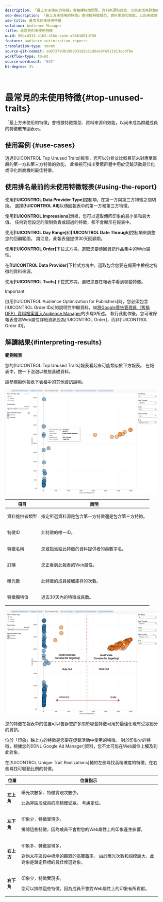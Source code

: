 ```yaml
---
description: 「最上方未使用的特徵」會根據特徵類型、資料來源和效能，以尚未成為群體成員的特徵散布圖表示。
seo-description: 「最上方未使用的特徵」會根據特徵類型、資料來源和效能，以尚未成為群體成員的特徵散布圖表示。
seo-title: 最常見的未使用特徵
solution: Audience Manager
title: 最常見的未使用特徵
uuid: 90bcd333-41b8-416e-aa4e-a8661891df50
feature: audience optimization reports
translation-type: tm+mt
source-git-commit: e007279d81998031d2d61d0e68fe911813cadf8e
workflow-type: tm+mt
source-wordcount: '647'
ht-degree: 2%

---
```



# 最常見的未使用特徵{#top-unused-traits}

「最上方未使用的特徵」會根據特徵類型、資料來源和效能，以尚未成為群體成員的特徵散布圖表示。

## 使用案例 {#use-cases}

透過[!UICONTROL Top Unused Traits]報表，您可以分析並比較目前未對應至區段的第一方和第三方特徵的效能。 此檢視可指出受眾群體中用於促銷活動最佳化或淨化新商機的最佳特徵。

## 使用排名最前的未使用特徵報表{#using-the-report}

使用&#x200B;**[!UICONTROL Data Provider Type]**&#x200B;控制項，在第一方與第三方特徵之間切換。 選擇&#x200B;**[!UICONTROL All]**&#x200B;以傳回報表中的第一方和第三方特徵。

使用&#x200B;**[!UICONTROL Impressions]**&#x200B;滑桿，您可以選取傳回印象的最小值和最大值。 任何對您設定的限制負責或超過的特徵，都不會顯示在報表中。

使用&#x200B;**[!UICONTROL Day Range]**&#x200B;和&#x200B;**[!UICONTROL Date Through]**&#x200B;控制項來調整您的回顧範圍。 請注意，此報表僅提供30天回顧期。

使用&#x200B;**[!UICONTROL Order]**&#x200B;下拉式方塊，選取您要傳回資訊作品集中的Web屬性。

在&#x200B;**[!UICONTROL Data Provider]**&#x200B;下拉式方塊中，選取包含您要在報表中檢視之特徵的資料來源。

使用&#x200B;**[!UICONTROL Traits]**&#x200B;下拉式方塊，選取您要在報表中看到哪些特徵。

>[!IMPORTANT]
>
>啟用[!UICONTROL Audience Optimization for Publishers]時，您必須包含[!UICONTROL Order IDs]的說明性中繼資料，如[將Google廣告管理員（舊稱DFP）資料檔案匯入Audience Manager](../../../reporting/audience-optimization-reports/aor-publishers/import-dfp.md)的步驟3所述。 執行此動作後，您可確保報表會將Web屬性詳細資訊設為[!UICONTROL Order]，而非[!UICONTROL Order ID]。

## 解讀結果{#interpreting-results}

**範例報表**

您的[!UICONTROL Top Unused Traits]報表看起來可能類似於下方報表。 在報表中，按一下泡泡以檢視基礎資料。

請參閱範例報表下表格中的其他資訊說明。

![](assets/publisher_unused_traits.png)

<table id="table_AFE2540583C34835B04584693ADFD26A"> 
 <thead> 
  <tr> 
   <th colname="col1" class="entry"> 項目 </th> 
   <th colname="col2" class="entry"> 說明 </th> 
  </tr>
 </thead>
 <tbody> 
  <tr> 
   <td colname="col1"> <p><span class="wintitle"> 資料提供者類型</span> </p> </td> 
   <td colname="col2"> <p>指定所選資料源是包含第一方特徵還是包含第三方特徵。 </p> </td> 
  </tr> 
  <tr> 
   <td colname="col1"> <p><span class="wintitle"> 特徵ID</span> </p> </td> 
   <td colname="col2"> <p>此特徵的唯一ID。 </p> </td> 
  </tr> 
  <tr> 
   <td colname="col1"> <p><span class="wintitle"> 特徵名稱</span> </p> </td> 
   <td colname="col2"> <p>您或指派給此特徵的資料提供者的英數字名。 </p> </td> 
  </tr> 
  <tr> 
   <td colname="col1"> <p><span class="wintitle"> 訂購</span> </p> </td> 
   <td colname="col2"> <p>您正看到此報表的Web屬性。 </p> </td> 
  </tr> 
  <tr> 
   <td colname="col1"> <p><span class="wintitle"> 曝光數</span> </p> </td> 
   <td colname="col2"> <p>此特徵的成員接觸庫存的次數。 </p> </td> 
  </tr> 
  <tr> 
   <td colname="col1"> <p><span class="wintitle"> 特徵獨特值</span> </p> </td> 
   <td colname="col2"> <p>過去30天內的特徵成員數。 </p> </td> 
  </tr> 
 </tbody> 
</table>

![](assets/publisher_unused_traits_final.png)

您的特徵在報表中的位置可以告訴您許多關於哪些特徵可用於最佳化現有受眾細分的資訊。

位於「印象」軸上方的特徵是您要在促銷活動中使用的特徵。 對於印象少的特徵，根據您的[!DNL Google Ad Manager]資料，您不太可能在Web屬性上觸及到此對象。

在[!UICONTROL Unique Trait Realizations]軸的左側尋找高精確度的特徵，在右側尋找可驅動比例的特徵。

<table id="table_A29253B30DFA4CD7B3B7C320DE0BDEA4"> 
 <thead> 
  <tr> 
   <th colname="col1" class="entry"> 位置 </th> 
   <th colname="col2" class="entry"> 位置指示 </th> 
  </tr> 
 </thead>
 <tbody> 
  <tr> 
   <td colname="col1"> <p> <b>左上角</b> </p> </td> 
   <td colname="col2"> <p>曝光次數多、特徵實現次數少。 </p> <p>此為非區段成員的高精確受眾。 考慮定位。 </p> </td> 
  </tr> 
  <tr> 
   <td colname="col1"> <p> <b>左下角</b> </p> </td> 
   <td colname="col2"> <p>印象少，特徵實現少。 </p> <p> 排除這些特徵，因為成員不會對您的Web屬性上的印象產生影響。 </p> </td> 
  </tr> 
  <tr> 
   <td colname="col1"> <p> <b>右上方</b> </p> </td> 
   <td colname="col2"> <p>印象多、特徵實現多。 </p> <p>對尚未在區段中標示的觀眾的高覆蓋率。 由於曝光次數和規模龐大，此對象是鎖定目標的最佳候選對象。 </p> </td> 
  </tr> 
  <tr> 
   <td colname="col1"> <p> <b>右下角</b> </p> </td> 
   <td colname="col2"> <p>印象少，特徵實現多。 </p> <p> 您可以排除這些特徵，因為成員不會對Web屬性上的印象有所貢獻。 </p> </td> 
  </tr> 
 </tbody> 
</table>
